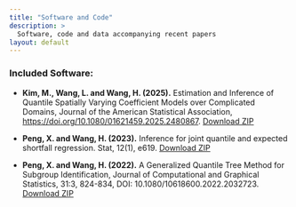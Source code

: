 ```yaml
---
title: "Software and Code"
description: >
  Software, code and data accompanying recent papers
layout: default
---
```


### Included Software:

- **Kim, M., Wang, L. and Wang, H. (2025).** Estimation and Inference of Quantile Spatially Varying Coefficient Models over Complicated Domains, Journal of the American Statistical Association, https://doi.org/10.1080/01621459.2025.2480867.
  [Download ZIP](../downloads/Kim2025JASA.zip)  
 

- **Peng, X. and Wang, H. (2023).**  Inference for joint quantile and expected shortfall regression. Stat, 12(1), e619. 
  [Download ZIP](../downloads/Score_ES.zip)  
 
- **Peng, X. and Wang, H. (2022).**   A Generalized Quantile Tree Method for Subgroup Identification, Journal of Computational and Graphical Statistics, 31:3, 824-834, DOI: 10.1080/10618600.2022.2032723. 
  [Download ZIP](../downloads/GQ_2024_JCGS.zip)  
 
  
